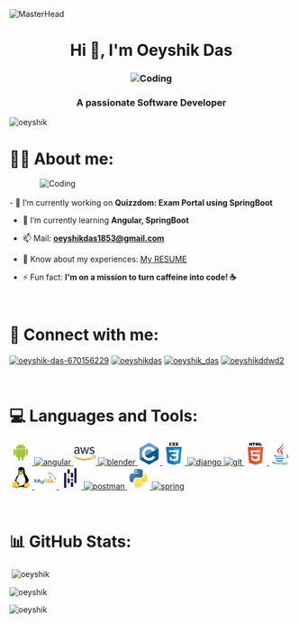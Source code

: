 ![MasterHead](https://drive.google.com/uc?id=1qz-xUqnic0LMCI9bNygdvzMw-Pa7_9Ix)
<h1 align="center">Hi 👋, I'm Oeyshik Das</h1>
<h3 align="center"> <img alt="Coding" width="120" src="https://drive.google.com/uc?id=1aN2nx1hg0NpS8ydB8skpXuoEssffPOdQ" style="margin-left: 0px;"></h3>
<!---1xLZvqI68fnLsgM9bskUOgLjQcYKnucU-><!--1n0AHS7_T37Jl1SxnNk2k1zjWnL8FHDJO-->
<h3 align="center">A passionate Software Developer</h3>
<p align="left"> <img src="https://komarev.com/ghpvc/?username=oeyshik&label=Profile%20views&color=0e75b6&style=flat" alt="oeyshik" /> </p>

<h1 align="left">👨‍🎓 About me:</h1>
<img align="right" alt="Coding" width = "450" src="https://drive.google.com/uc?id=1DlivT1HVqZbUD_AaeahxcF_u4ID45oem"><!--1fpZ-Gsp2LQ-5dQK0NyyZodNXt1vFI-sV--><!--1DlivT1HVqZbUD_AaeahxcF_u4ID45oem--><!--1ARGq0mGiorJjN9AsOCO3XtR9oBwQ89uy--><!--1IIM-w7r5bEZhLnbz-xKDEv2-_YXI5PUe--><!--1-7mQJF1ywgDGIiUwD0STOXs-f86gT4jS-->

<br/><br/>- 🔭 I’m currently working on **Quizzdom: Exam Portal using SpringBoot**

- 🌱 I’m currently learning **Angular, SpringBoot**

- 📫 Mail: **oeyshikdas1853@gmail.com**

- 📄 Know about my experiences: [My RESUME](https://drive.google.com/drive/folders/1Nw8F31vGrVDnhJXYH_W_GvK75A8jie28?usp=sharing)

- ⚡ Fun fact: **I'm on a mission to turn caffeine into code! ☕**

<br/><h1 align="left">🤝 Connect with me:</h1>
<p align="left">
<a href="https://linkedin.com/in/oeyshik-das-670156229" target="blank"> <img align="center" src="https://drive.google.com/uc?id=1TlbLUPaB3h1SFkArfu-4f3fSmkC9Uk-C" alt="oeyshik-das-670156229" height="30" width="40" /></a>
<a href="https://instagram.com/oeyshikdas" target="blank"><img align="center" src="https://drive.google.com/uc?id=1cUiFKqBdLqSJtHnDNFWEITsdCtepUedd" alt="oeyshikdas" height="30" width="40" /></a>
<a href="https://www.leetcode.com/oeyshik_das" target="blank"><img align="center" src="https://raw.githubusercontent.com/rahuldkjain/github-profile-readme-generator/master/src/images/icons/Social/leet-code.svg" alt="oeyshik_das" height="30" width="40" /></a>
<a href="https://auth.geeksforgeeks.org/user/oeyshikddwd2" target="blank"><img align="center" src="https://raw.githubusercontent.com/rahuldkjain/github-profile-readme-generator/master/src/images/icons/Social/geeks-for-geeks.svg" alt="oeyshikddwd2" height="30" width="40" /></a>
</p><br/>

<h1 align="left">💻 Languages and Tools:</h1>
<p align="left"> <a href="https://developer.android.com" target="_blank" rel="noreferrer"> <img src="https://raw.githubusercontent.com/devicons/devicon/master/icons/android/android-original-wordmark.svg" alt="android" width="40" height="40"/> </a> <a href="https://angular.io" target="_blank" rel="noreferrer"> <img src="https://angular.io/assets/images/logos/angular/angular.svg" alt="angular" width="40" height="40"/> </a> <a href="https://aws.amazon.com" target="_blank" rel="noreferrer"> <img src="https://raw.githubusercontent.com/devicons/devicon/master/icons/amazonwebservices/amazonwebservices-original-wordmark.svg" alt="aws" width="40" height="40"/> </a> <a href="https://www.blender.org/" target="_blank" rel="noreferrer"> <img src="https://download.blender.org/branding/community/blender_community_badge_white.svg" alt="blender" width="40" height="40"/> </a> <a href="https://www.cprogramming.com/" target="_blank" rel="noreferrer"> <img src="https://raw.githubusercontent.com/devicons/devicon/master/icons/c/c-original.svg" alt="c" width="40" height="40"/> </a> <a href="https://www.w3schools.com/css/" target="_blank" rel="noreferrer"> <img src="https://raw.githubusercontent.com/devicons/devicon/master/icons/css3/css3-original-wordmark.svg" alt="css3" width="40" height="40"/> </a> <a href="https://www.djangoproject.com/" target="_blank" rel="noreferrer"> <img src="https://cdn.worldvectorlogo.com/logos/django.svg" alt="django" width="40" height="40"/> </a> <a href="https://git-scm.com/" target="_blank" rel="noreferrer"> <img src="https://www.vectorlogo.zone/logos/git-scm/git-scm-icon.svg" alt="git" width="40" height="40"/> </a> <a href="https://www.w3.org/html/" target="_blank" rel="noreferrer"> <img src="https://raw.githubusercontent.com/devicons/devicon/master/icons/html5/html5-original-wordmark.svg" alt="html5" width="40" height="40"/> </a> <a href="https://www.java.com" target="_blank" rel="noreferrer"> <img src="https://raw.githubusercontent.com/devicons/devicon/master/icons/java/java-original.svg" alt="java" width="40" height="40"/> </a> <a href="https://www.linux.org/" target="_blank" rel="noreferrer"> <img src="https://raw.githubusercontent.com/devicons/devicon/master/icons/linux/linux-original.svg" alt="linux" width="40" height="40"/> </a> <a href="https://www.mysql.com/" target="_blank" rel="noreferrer"> <img src="https://raw.githubusercontent.com/devicons/devicon/master/icons/mysql/mysql-original-wordmark.svg" alt="mysql" width="40" height="40"/> </a> <a href="https://pandas.pydata.org/" target="_blank" rel="noreferrer"> <img src="https://raw.githubusercontent.com/devicons/devicon/2ae2a900d2f041da66e950e4d48052658d850630/icons/pandas/pandas-original.svg" alt="pandas" width="40" height="40"/> </a> <a href="https://postman.com" target="_blank" rel="noreferrer"> <img src="https://www.vectorlogo.zone/logos/getpostman/getpostman-icon.svg" alt="postman" width="40" height="40"/> </a> <a href="https://www.python.org" target="_blank" rel="noreferrer"> <img src="https://raw.githubusercontent.com/devicons/devicon/master/icons/python/python-original.svg" alt="python" width="40" height="40"/> </a> <a href="https://spring.io/" target="_blank" rel="noreferrer"> <img src="https://www.vectorlogo.zone/logos/springio/springio-icon.svg" alt="spring" width="40" height="40"/> </a> </p><br/>

<h1 align="left">📊 GitHub Stats:</h1>

<p>&nbsp;<img align="center" src="https://github-readme-stats.vercel.app/api?username=oeyshik&show_icons=true&locale=en&theme=merko" alt="oeyshik" /></p>

<p><img align="center" src="https://github-readme-streak-stats.herokuapp.com/?user=oeyshik&theme=merko" alt="oeyshik" /></p>

<p><img align="left" src="https://github-readme-stats.vercel.app/api/top-langs?username=oeyshik&show_icons=true&locale=en&layout=compact&theme=merko" alt="oeyshik" /></p>
